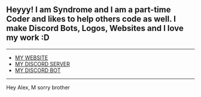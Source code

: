  ## Heyyy! I am Syndrome and I am a part-time Coder and likes to help others code as well. I make Discord Bots, Logos, Websites and I love my work :D
 ---
 - [MY WEBSITE](https://syndrome-web.glitch.me/)
 - [MY DISCORD SERVER](https://discord.gg/GFsra3Q)
 - [MY DISCORD BOT](https://top.gg/bot/724143399573127178)
 ---
 Hey Alex, M sorry brother
